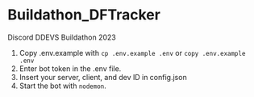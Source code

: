 # Buildathon_DFTracker
Discord DDEVS Buildathon 2023
1. Copy .env.example with `cp .env.example .env` or `copy .env.example .env`
2. Enter bot token in the .env file.
4. Insert your server, client, and dev ID in config.json
5. Start the bot with `nodemon`.
